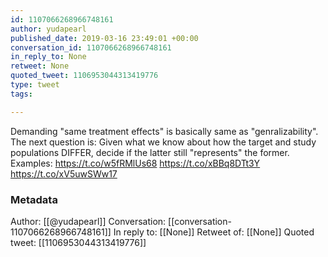 ```yaml
---
id: 1107066268966748161
author: yudapearl
published_date: 2019-03-16 23:49:01 +00:00
conversation_id: 1107066268966748161
in_reply_to: None
retweet: None
quoted_tweet: 1106953044313419776
type: tweet
tags:

---
```


Demanding "same treatment effects" is basically  same as "genralizability". The next question is: Given what we know about how the target and study populations DIFFER, decide if the latter still "represents" the former. Examples: https://t.co/w5fRMlUs68  https://t.co/xBBq8DTt3Y https://t.co/xV5uwSWw17

### Metadata

Author: [[@yudapearl]]
Conversation: [[conversation-1107066268966748161]]
In reply to: [[None]]
Retweet of: [[None]]
Quoted tweet: [[1106953044313419776]]
